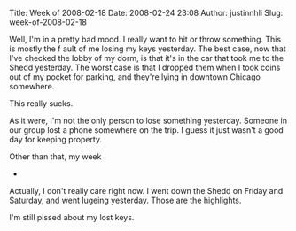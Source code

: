 Title: Week of 2008-02-18
Date: 2008-02-24 23:08
Author: justinnhli
Slug: week-of-2008-02-18

Well, I'm in a pretty bad mood. I really want to hit or throw something.
This is mostly the f ault of me losing my keys yesterday. The best case,
now that I've checked the lobby of my dorm, is that it's in the car that
took me to the Shedd yesterday. The worst case is that I dropped them
when I took coins out of my pocket for parking, and they're lying in
downtown Chicago somewhere.

This really sucks.

As it were, I'm not the only person to lose something yesterday. Someone
in our group lost a phone somewhere on the trip. I guess it just wasn't
a good day for keeping property.

Other than that, my week

-   

Actually, I don't really care right now. I went down the Shedd on Friday
and Saturday, and went lugeing yesterday. Those are the highlights.

I'm still pissed about my lost keys.

